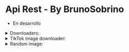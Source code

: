 # Api Rest - By BrunoSobrino

- En desarrollo

<details>
<summary>Downloaders:</summary>

### YT downloader v1:
- **audio:**
  - Uso: `http://n3.boxmine.xyz:3036/v1/ytmp3?url=${url}`
  - Ejemplo: Uso - [Ejemplo](http://n3.boxmine.xyz:3036/v1/ytmp3?url=https://youtu.be/JLWRZ8eWyZo?si=EmeS9fJvS_OkDk7p)
- **video:**
  - Uso: `http://n3.boxmine.xyz:3036/v1/ytmp4?url=${url}`
  - Ejemplo: Uso - [Ejemplo](http://n3.boxmine.xyz:3036/v1/ytmp4?url=https://youtu.be/JLWRZ8eWyZo?si=EmeS9fJvS_OkDk7p)

### YT downloader v2:
- **audio:**
  - Uso: `http://n3.boxmine.xyz:3036/v2/ytmp3?url=${url}`
  - Ejemplo: Uso - [Ejemplo](http://n3.boxmine.xyz:3036/v2/ytmp3?url=https://youtu.be/JLWRZ8eWyZo?si=EmeS9fJvS_OkDk7p)
- **video:**
  - Uso: `http://n3.boxmine.xyz:3036/v2/ytmp4?url=${url}`
  - Ejemplo: Uso - [Ejemplo](http://n3.boxmine.xyz:3036/v2/ytmp4?url=https://youtu.be/JLWRZ8eWyZo?si=EmeS9fJvS_OkDk7p)

</details>

<details>
<summary>TikTok image downloader:</summary>

- Uso: `http://n3.boxmine.xyz:3036/ttimg?url=${url}`
- Ejemplo: Uso - [Ejemplo](http://n3.boxmine.xyz:3036/http://n3.boxmine.xyz:3036/ttimg?url=https://vm.tiktok.com/ZM2cqBRVS)

</details>

<details>
<summary>Random image:</summary>

### nsfw:
- nsfwloli - [Enlace](http://n3.boxmine.xyz:3036/nsfw/nsfwloli)

</details>
